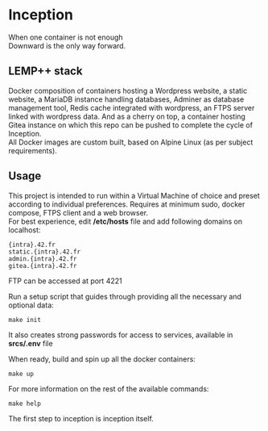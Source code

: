 # Inception

When one container is not enough  
Downward is the only way forward.

## LEMP++ stack

Docker composition of containers hosting a Wordpress website, a static website, 
a MariaDB instance handling databases, Adminer as database management tool, Redis 
cache integrated with wordpress, an FTPS server linked with wordpress data. And 
as a cherry on top, a container hosting Gitea instance on which this repo can be 
pushed to complete the cycle of Inception.  
All Docker images are custom built, based on Alpine Linux (as per subject requirements).

## Usage

This project is intended to run within a Virtual Machine of choice and preset 
according to individual preferences. Requires at minimum sudo, docker compose, 
FTPS client and a web browser.  
For best experience, edit **/etc/hosts** file and add following domains on localhost:

```
{intra}.42.fr
static.{intra}.42.fr
admin.{intra}.42.fr
gitea.{intra}.42.fr
```

FTP can be accessed at port 4221  

Run a setup script that guides through providing all the necessary and optional data:

```
make init
```
  
It also creates strong passwords for access to services, available in **srcs/.env** file  

When ready, build and spin up all the docker containers:

```
make up
```

For more information on the rest of the available commands:

```
make help
```

The first step to inception is inception itself.  

